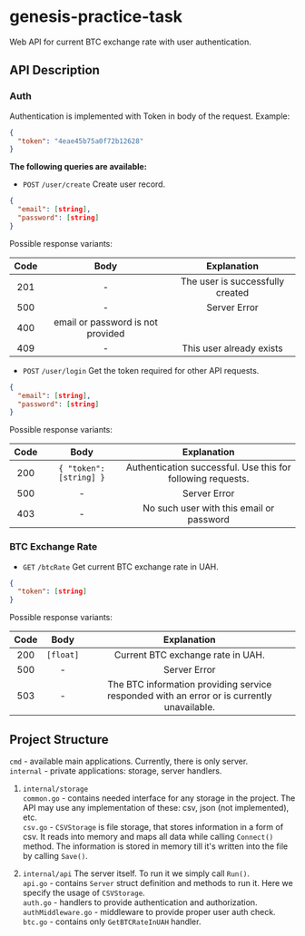 # genesis-practice-task
Web API for current BTC exchange rate with user authentication.

## API Description
### Auth
Authentication is implemented with Token in body of the request.
Example:
```json
{
  "token": "4eae45b75a0f72b12628"
}
```
**The following queries are available:**
- `POST` `/user/create` Create user record.
```json
{
  "email": [string],
  "password": [string]
}
```

Possible response variants:

|  Code  |  Body      |  Explanation  |
| :------: | :------: | :--------------: |
| 201    |    -       | The user is successfully created |
| 500    |    -       | Server Error |
| 400    | email or password is not provided | |
| 409    |    -       | This user already exists |

- `POST` `/user/login` Get the token required for other API requests.
```json
{
  "email": [string],
  "password": [string]
}
```
Possible response variants:

| Code  |  Body    |  Explanation  |
| :---: | :------: | :--------------: |
| 200   | `{ "token": [string] }` | Authentication successful. Use this for following requests. |
| 500   |    -     | Server Error |
| 403   |    -     | No such user with this email or password |

### BTC Exchange Rate

- `GET` `/btcRate` Get current BTC exchange rate in UAH.
```json
{
  "token": [string]
}
```

Possible response variants:

|  Code  |  Body  |  Explanation  |
| :------: | :------: | :--------------: |
| 200    | `[float]` | Current BTC exchange rate in UAH. |
| 500    |   -    | Server Error |
| 503    |   -    | The BTC information providing service responded with an error or is currently unavailable. |


## Project Structure

`cmd` - available main applications. Currently, there is only server.  
`internal` - private applications: storage, server handlers.



1. `internal/storage`  
`common.go` - contains needed interface for any storage in the project. The 
   API may use any implementation of these: csv, json (not implemented), etc.  
`csv.go` - `CSVStorage` is file storage, that stores information in a form 
   of csv. It reads into memory and maps all data while calling `Connect()` 
   method. The information is stored in memory till it's written into the 
   file by calling `Save()`.
   
2. `internal/api` The server itself. To run it we simply call `Run()`.  
`api.go` - contains `Server` struct definition and methods to run it. Here 
   we specify the usage of `CSVStorage`.  
`auth.go` - handlers to provide authentication and authorization.     
`authMiddleware.go` - middleware to provide proper user auth check.  
`btc.go` - contains only `GetBTCRateInUAH` handler.

